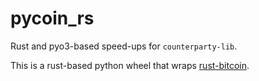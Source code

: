 # pycoin_rs

Rust and pyo3-based speed-ups for `counterparty-lib`.

This is a rust-based python wheel that wraps [rust-bitcoin](https://docs.rs/bitcoin/latest/bitcoin/).

